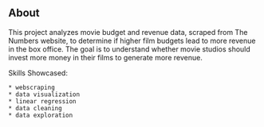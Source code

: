 ## About

This project analyzes movie budget and revenue data, scraped from The Numbers website, to determine if higher film budgets lead to more revenue in the box office. The goal is to understand whether movie studios should invest more money in their films to generate more revenue.

Skills Showcased: 
```
* webscraping 
* data visualization
* linear regression
* data cleaning
* data exploration
```
